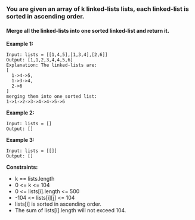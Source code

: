 ### You are given an array of k linked-lists lists, each linked-list is sorted in ascending order.

#### Merge all the linked-lists into one sorted linked-list and return it.


__Example 1:__
```
Input: lists = [[1,4,5],[1,3,4],[2,6]]
Output: [1,1,2,3,4,4,5,6]
Explanation: The linked-lists are:
[
  1->4->5,
  1->3->4,
  2->6
]
merging them into one sorted list:
1->1->2->3->4->4->5->6
```

__Example 2:__
```
Input: lists = []
Output: []
```

__Example 3:__
```
Input: lists = [[]]
Output: []
``` 

__Constraints:__

* k == lists.length
* 0 <= k <= 104
* 0 <= lists[i].length <= 500
* -104 <= lists[i][j] <= 104
* lists[i] is sorted in ascending order.
* The sum of lists[i].length will not exceed 104.